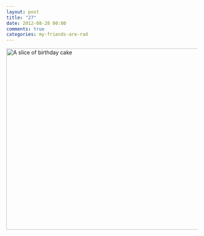 ```yaml
---
layout: post
title: "27"
date: 2012-08-28 00:00
comments: true
categories: my-friends-are-rad
---
```


<a href="http://imgur.com/D6GCs"><img src="http://i.imgur.com/D6GCsl.jpg" width="640" height="478" title="A slice of birthday cake" alt="A slice of birthday cake" /></a>
